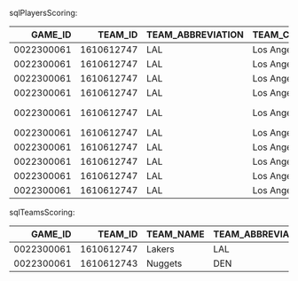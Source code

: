 sqlPlayersScoring:

|    GAME_ID |    TEAM_ID | TEAM_ABBREVIATION   | TEAM_CITY   |   PLAYER_ID | PLAYER_NAME      | NICKNAME   | START_POSITION   | COMMENT   | MIN          |   PCT_FGA_2PT |   PCT_FGA_3PT |   PCT_PTS_2PT |   PCT_PTS_2PT_MR |   PCT_PTS_3PT |   PCT_PTS_FB |   PCT_PTS_FT |   PCT_PTS_OFF_TOV |   PCT_PTS_PAINT |   PCT_AST_2PM |   PCT_UAST_2PM |   PCT_AST_3PM |   PCT_UAST_3PM |   PCT_AST_FGM |   PCT_UAST_FGM |
|-----------:|-----------:|:--------------------|:------------|------------:|:-----------------|:-----------|:-----------------|:----------|:-------------|--------------:|--------------:|--------------:|-----------------:|--------------:|-------------:|-------------:|------------------:|----------------:|--------------:|---------------:|--------------:|---------------:|--------------:|---------------:|
| 0022300061 | 1610612747 | LAL                 | Los Angeles |     1627752 | Taurean Prince   | Taurean    | F                |           | 29.000000:53 |         0.25  |         0.75  |         0.222 |            0     |         0.667 |        0.111 |        0.111 |             0.111 |           0.222 |         1     |          0     |             1 |              0 |         1     |          0     |
| 0022300061 | 1610612747 | LAL                 | Los Angeles |        2544 | LeBron James     | LeBron     | F                |           | 29.000000:01 |         0.75  |         0.25  |         0.857 |            0     |         0.143 |        0.381 |        0     |             0.19  |           0.857 |         0.333 |          0.667 |             1 |              0 |         0.4   |          0.6   |
| 0022300061 | 1610612747 | LAL                 | Los Angeles |      203076 | Anthony Davis    | Anthony    | C                |           | 34.000000:09 |         0.882 |         0.118 |         0.588 |            0     |         0.176 |        0.118 |        0.235 |             0     |           0.588 |         0.4   |          0.6   |             1 |              0 |         0.5   |          0.5   |
| 0022300061 | 1610612747 | LAL                 | Los Angeles |     1630559 | Austin Reaves    | Austin     | G                |           | 31.000000:20 |         0.818 |         0.182 |         0.429 |            0.143 |         0.214 |        0.143 |        0.357 |             0.143 |           0.286 |         0     |          1     |             1 |              0 |         0.25  |          0.75  |
| 0022300061 | 1610612747 | LAL                 | Los Angeles |     1626156 | D'Angelo Russell | D'Angelo   | G                |           | 36.000000:11 |         0.583 |         0.417 |         0.364 |            0     |         0.545 |        0.182 |        0.091 |             0.455 |           0.364 |         0.5   |          0.5   |             1 |              0 |         0.75  |          0.25  |
| 0022300061 | 1610612747 | LAL                 | Los Angeles |     1629060 | Rui Hachimura    | Rui        |                  |           | 14.000000:38 |         0.7   |         0.3   |         1     |            0     |         0     |        0.333 |        0     |             0.333 |           1     |         1     |          0     |             0 |              0 |         1     |          0     |
| 0022300061 | 1610612747 | LAL                 | Los Angeles |     1629216 | Gabe Vincent     | Gabe       |                  |           | 22.000000:18 |         0.5   |         0.5   |         1     |            0.333 |         0     |        0     |        0     |             0     |           0.667 |         0     |          1     |             0 |              0 |         0     |          1     |
| 0022300061 | 1610612747 | LAL                 | Los Angeles |     1629637 | Jaxson Hayes     | Jaxson     |                  |           | 6.000000:54  |         0     |         0     |         0     |            0     |         0     |        0     |        0     |             0     |           0     |         0     |          0     |             0 |              0 |         0     |          0     |
| 0022300061 | 1610612747 | LAL                 | Los Angeles |     1629629 | Cam Reddish      | Cam        |                  |           | 17.000000:38 |         0.5   |         0.5   |         0.286 |            0     |         0.429 |        0     |        0.286 |             0.429 |           0.286 |         0     |          1     |             1 |              0 |         0.5   |          0.5   |
| 0022300061 | 1610612747 | LAL                 | Los Angeles |     1626174 | Christian Wood   | Christian  |                  |           | 15.000000:28 |         0.75  |         0.25  |         0.857 |            0     |         0     |        0.286 |        0.143 |             0     |           0.857 |         0.667 |          0.333 |             0 |              0 |         0.667 |          0.333 |

sqlTeamsScoring:

|    GAME_ID |    TEAM_ID | TEAM_NAME   | TEAM_ABBREVIATION   | TEAM_CITY   | MIN           |   PCT_FGA_2PT |   PCT_FGA_3PT |   PCT_PTS_2PT |   PCT_PTS_2PT_MR |   PCT_PTS_3PT |   PCT_PTS_FB |   PCT_PTS_FT |   PCT_PTS_OFF_TOV |   PCT_PTS_PAINT |   PCT_AST_2PM |   PCT_UAST_2PM |   PCT_AST_3PM |   PCT_UAST_3PM |   PCT_AST_FGM |   PCT_UAST_FGM |
|-----------:|-----------:|:------------|:--------------------|:------------|:--------------|--------------:|--------------:|--------------:|-----------------:|--------------:|-------------:|-------------:|------------------:|----------------:|--------------:|---------------:|--------------:|---------------:|--------------:|---------------:|
| 0022300061 | 1610612747 | Lakers      | LAL                 | Los Angeles | 240.000000:00 |         0.678 |         0.322 |         0.579 |            0.037 |         0.28  |        0.187 |        0.14  |             0.168 |           0.542 |         0.419 |          0.581 |         1     |          0     |         0.561 |          0.439 |
| 0022300061 | 1610612743 | Nuggets     | DEN                 | Denver      | 240.000000:00 |         0.626 |         0.374 |         0.571 |            0.134 |         0.353 |        0.168 |        0.076 |             0.168 |           0.437 |         0.559 |          0.441 |         0.714 |          0.286 |         0.604 |          0.396 |